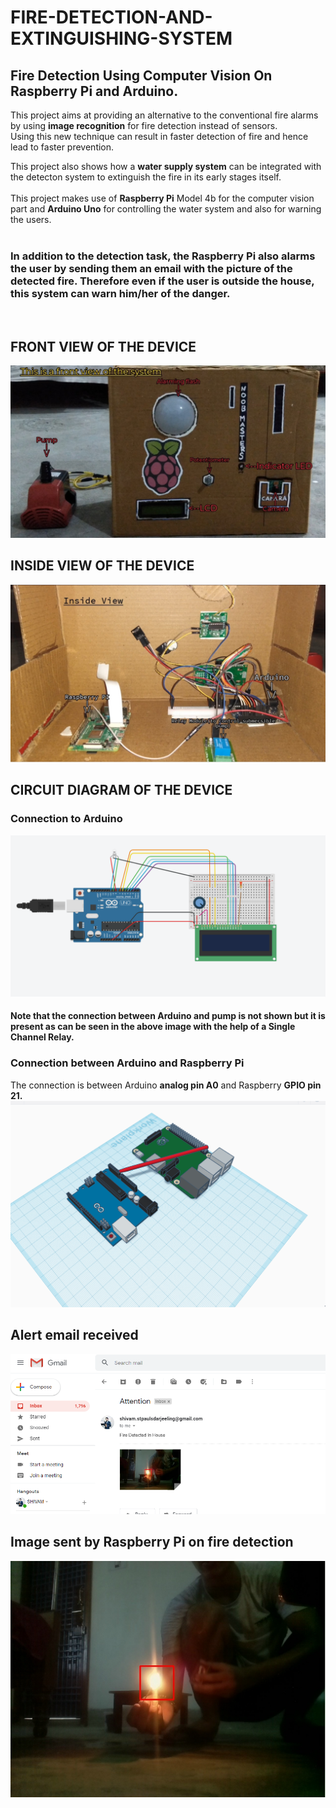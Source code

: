 # FIRE-DETECTION-AND-EXTINGUISHING-SYSTEM
## Fire Detection Using Computer Vision On Raspberry Pi and Arduino.
This project aims at providing an alternative to the conventional fire alarms by using **image recognition** for fire detection instead of sensors.</br>
</n>
Using this new technique can result in faster detection of fire and hence lead to faster prevention.</br>

This project also shows how a **water supply system** can be integrated with the detecton system to extinguish the fire in its early stages itself.
</br>
</br>
This project makes use of **Raspberry Pi** Model 4b for the computer vision part and **Arduino Uno** for controlling the water system and also for warning the users.</br>
</br>
### In addition to the detection task, the Raspberry Pi also alarms the user by sending them an email with the picture of the detected fire. Therefore even if the user is outside the house, this system can warn him/her of the danger.
</br>

## FRONT VIEW OF THE DEVICE
<img src="https://github.com/shivamshan/FIRE-DETECTION-AND-EXTINGUISHING-SYSTEM/blob/master/front_view.jpg">

## INSIDE VIEW OF THE DEVICE
<img src="https://github.com/shivamshan/FIRE-DETECTION-AND-EXTINGUISHING-SYSTEM/blob/master/inside_view.jpg">

## CIRCUIT DIAGRAM OF THE DEVICE
### Connection to Arduino
<img src="https://github.com/shivamshan/FIRE-DETECTION-AND-EXTINGUISHING-SYSTEM/blob/master/connec2.png">

#### Note that the connection between Arduino and pump is not shown but it is present as can be seen in the above image with the help of a Single Channel Relay.

### Connection between Arduino and Raspberry Pi
The connection is between Arduino **analog pin A0** and Raspberry **GPIO pin 21.**
<img src="https://github.com/shivamshan/FIRE-DETECTION-AND-EXTINGUISHING-SYSTEM/blob/master/connec1.png">

## Alert email received
<img src="https://github.com/shivamshan/FIRE-DETECTION-AND-EXTINGUISHING-SYSTEM/blob/master/message.png">

## Image sent by Raspberry Pi on fire detection
<img src="https://github.com/shivamshan/FIRE-DETECTION-AND-EXTINGUISHING-SYSTEM/blob/master/pic.jpg">
